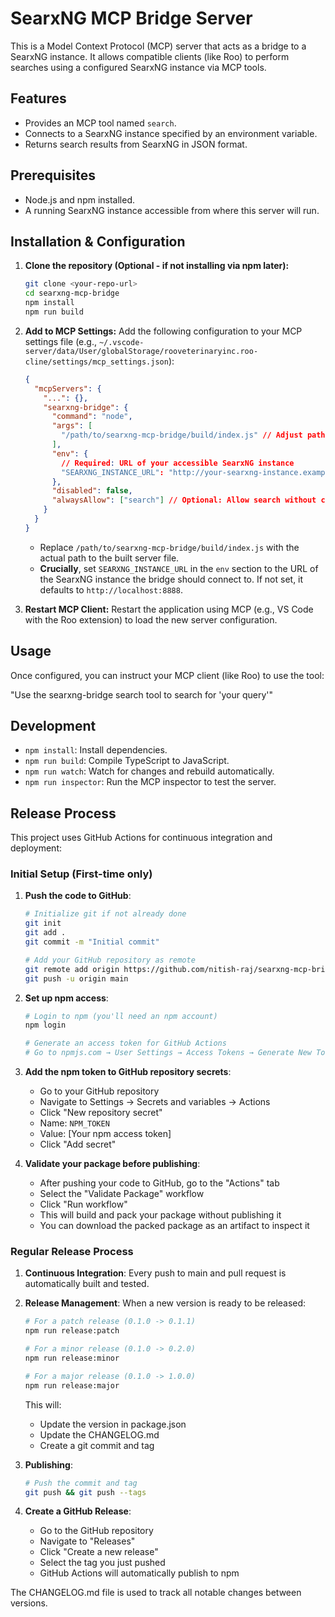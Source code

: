 # SearxNG MCP Bridge Server

This is a Model Context Protocol (MCP) server that acts as a bridge to a SearxNG instance. It allows compatible clients (like Roo) to perform searches using a configured SearxNG instance via MCP tools.

## Features

*   Provides an MCP tool named `search`.
*   Connects to a SearxNG instance specified by an environment variable.
*   Returns search results from SearxNG in JSON format.

## Prerequisites

*   Node.js and npm installed.
*   A running SearxNG instance accessible from where this server will run.

## Installation & Configuration

1.  **Clone the repository (Optional - if not installing via npm later):**
    ```bash
    git clone <your-repo-url>
    cd searxng-mcp-bridge
    npm install
    npm run build
    ```

2.  **Add to MCP Settings:**
    Add the following configuration to your MCP settings file (e.g., `~/.vscode-server/data/User/globalStorage/rooveterinaryinc.roo-cline/settings/mcp_settings.json`):

    ```json
    {
      "mcpServers": {
        "...": {},
        "searxng-bridge": {
          "command": "node",
          "args": [
            "/path/to/searxng-mcp-bridge/build/index.js" // Adjust path if needed
          ],
          "env": {
            // Required: URL of your accessible SearxNG instance
            "SEARXNG_INSTANCE_URL": "http://your-searxng-instance.example.com"
          },
          "disabled": false,
          "alwaysAllow": ["search"] // Optional: Allow search without confirmation
        }
      }
    }
    ```
    *   Replace `/path/to/searxng-mcp-bridge/build/index.js` with the actual path to the built server file.
    *   **Crucially**, set `SEARXNG_INSTANCE_URL` in the `env` section to the URL of the SearxNG instance the bridge should connect to. If not set, it defaults to `http://localhost:8888`.

3.  **Restart MCP Client:** Restart the application using MCP (e.g., VS Code with the Roo extension) to load the new server configuration.

## Usage

Once configured, you can instruct your MCP client (like Roo) to use the tool:

"Use the searxng-bridge search tool to search for 'your query'"

## Development

*   `npm install`: Install dependencies.
*   `npm run build`: Compile TypeScript to JavaScript.
*   `npm run watch`: Watch for changes and rebuild automatically.
*   `npm run inspector`: Run the MCP inspector to test the server.

## Release Process

This project uses GitHub Actions for continuous integration and deployment:

### Initial Setup (First-time only)

1. **Push the code to GitHub**:
   ```bash
   # Initialize git if not already done
   git init
   git add .
   git commit -m "Initial commit"
   
   # Add your GitHub repository as remote
   git remote add origin https://github.com/nitish-raj/searxng-mcp-bridge.git
   git push -u origin main
   ```

2. **Set up npm access**:
   ```bash
   # Login to npm (you'll need an npm account)
   npm login
   
   # Generate an access token for GitHub Actions
   # Go to npmjs.com → User Settings → Access Tokens → Generate New Token
   ```

3. **Add the npm token to GitHub repository secrets**:
   - Go to your GitHub repository
   - Navigate to Settings → Secrets and variables → Actions
   - Click "New repository secret"
   - Name: `NPM_TOKEN`
   - Value: [Your npm access token]
   - Click "Add secret"

4. **Validate your package before publishing**:
   - After pushing your code to GitHub, go to the "Actions" tab
   - Select the "Validate Package" workflow
   - Click "Run workflow"
   - This will build and pack your package without publishing it
   - You can download the packed package as an artifact to inspect it

### Regular Release Process

1. **Continuous Integration**: Every push to main and pull request is automatically built and tested.
2. **Release Management**: When a new version is ready to be released:

   ```bash
   # For a patch release (0.1.0 -> 0.1.1)
   npm run release:patch
   
   # For a minor release (0.1.0 -> 0.2.0)
   npm run release:minor
   
   # For a major release (0.1.0 -> 1.0.0)
   npm run release:major
   ```

   This will:
   - Update the version in package.json
   - Update the CHANGELOG.md
   - Create a git commit and tag
   
3. **Publishing**:
   ```bash
   # Push the commit and tag
   git push && git push --tags
   ```
   
4. **Create a GitHub Release**:
   - Go to the GitHub repository
   - Navigate to "Releases"
   - Click "Create a new release"
   - Select the tag you just pushed
   - GitHub Actions will automatically publish to npm

The CHANGELOG.md file is used to track all notable changes between versions.
